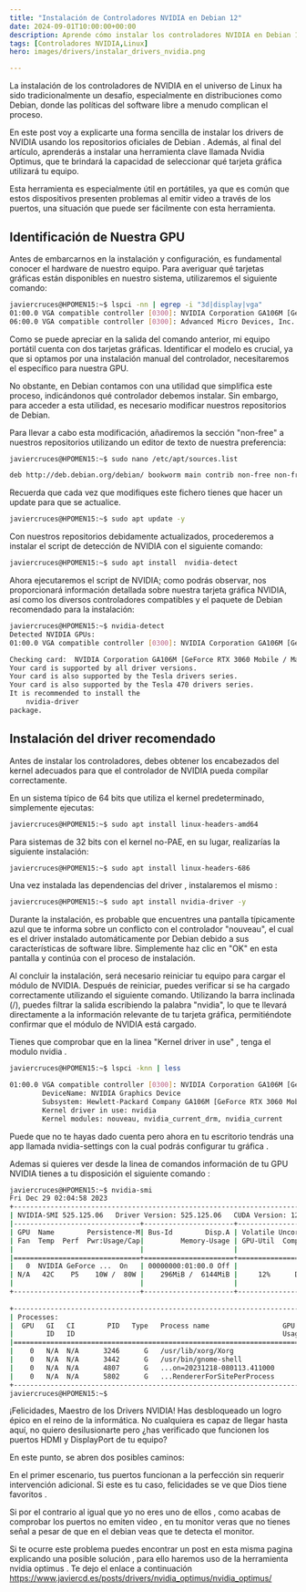 ```yaml
---
title: "Instalación de Controladores NVIDIA en Debian 12"
date: 2024-09-01T10:00:00+00:00
description: Aprende cómo instalar los controladores NVIDIA en Debian 12 para optimizar el rendimiento gráfico de tu sistema.
tags: [Controladores NVIDIA,Linux]
hero: images/drivers/instalar_drivers_nvidia.png

---
```



La instalación de los controladores de NVIDIA en el universo de Linux ha sido tradicionalmente un desafío, especialmente en distribuciones como Debian, donde las políticas del software libre a menudo complican el proceso.

En este post voy a explicarte una forma sencilla de instalar los drivers de NVIDIA usando los repositorios oficiales de Debian . Además, al final del artículo, aprenderás a instalar una herramienta clave llamada Nvidia Optimus, que te brindará la capacidad de seleccionar qué tarjeta gráfica utilizará tu equipo.

Esta herramienta es especialmente útil en portátiles, ya que es común que estos dispositivos presenten problemas al emitir video a través de los puertos, una situación que puede ser fácilmente con esta herramienta.

## Identificación de Nuestra GPU

Antes de embarcarnos en la instalación y configuración, es fundamental conocer el hardware de nuestro equipo. Para averiguar qué tarjetas gráficas están disponibles en nuestro sistema, utilizaremos el siguiente comando:

```bash
javiercruces@HPOMEN15:~$ lspci -nn | egrep -i "3d|display|vga"
01:00.0 VGA compatible controller [0300]: NVIDIA Corporation GA106M [GeForce RTX 3060 Mobile / Max-Q] [10de:2520] (rev a1)
06:00.0 VGA compatible controller [0300]: Advanced Micro Devices, Inc. [AMD/ATI] Cezanne [Radeon Vega Series / Radeon Vega Mobile Series] [1002:1638] (rev c5)
```

Como se puede apreciar en la salida del comando anterior, mi equipo portátil cuenta con dos tarjetas gráficas. Identificar el modelo es crucial, ya que si optamos por una instalación manual del controlador, necesitaremos el específico para nuestra GPU.

No obstante, en Debian contamos con una utilidad que simplifica este proceso, indicándonos qué controlador debemos instalar. Sin embargo, para acceder a esta utilidad, es necesario modificar nuestros repositorios de Debian.

Para llevar a cabo esta modificación, añadiremos la sección "non-free" a nuestros repositorios utilizando un editor de texto de nuestra preferencia:
```bash
javiercruces@HPOMEN15:~$ sudo nano /etc/apt/sources.list

deb http://deb.debian.org/debian/ bookworm main contrib non-free non-free-firmware

```

Recuerda que cada vez que modifiques este fichero tienes que hacer un update para que se actualice.

```bash
javiercruces@HPOMEN15:~$ sudo apt update -y 
```

Con nuestros repositorios debidamente actualizados, procederemos a instalar el script de detección de NVIDIA con el siguiente comando:

```bash
javiercruces@HPOMEN15:~$ sudo apt install  nvidia-detect
```

Ahora ejecutaremos el script de NVIDIA; como podrás observar, nos proporcionará información detallada sobre nuestra tarjeta gráfica NVIDIA, así como los diversos controladores compatibles y el paquete de Debian recomendado para la instalación:

```bash
javiercruces@HPOMEN15:~$ nvidia-detect 
Detected NVIDIA GPUs:
01:00.0 VGA compatible controller [0300]: NVIDIA Corporation GA106M [GeForce RTX 3060 Mobile / Max-Q] [10de:2520] (rev a1)

Checking card:  NVIDIA Corporation GA106M [GeForce RTX 3060 Mobile / Max-Q] (rev a1)
Your card is supported by all driver versions.
Your card is also supported by the Tesla drivers series.
Your card is also supported by the Tesla 470 drivers series.
It is recommended to install the
    nvidia-driver
package.

```

## Instalación del driver recomendado

Antes de instalar los controladores, debes obtener los encabezados del kernel adecuados para que el controlador de NVIDIA pueda compilar correctamente.

En un sistema típico de 64 bits que utiliza el kernel predeterminado, simplemente ejecutas:

```bash
javiercruces@HPOMEN15:~$ sudo apt install linux-headers-amd64
```

Para sistemas de 32 bits con el kernel no-PAE, en su lugar, realizarías la siguiente instalación:

```bash
javiercruces@HPOMEN15:~$ sudo apt install linux-headers-686
```


Una vez instalada las dependencias del driver , instalaremos el mismo :

```bash
javiercruces@HPOMEN15:~$ sudo apt install nvidia-driver -y
```

Durante la instalación, es probable que encuentres una pantalla típicamente azul que te informa sobre un conflicto con el controlador "nouveau", el cual es el driver instalado automáticamente por Debian debido a sus características de software libre. Simplemente haz clic en "OK" en esta pantalla y continúa con el proceso de instalación.

Al concluir la instalación, será necesario reiniciar tu equipo para cargar el módulo de NVIDIA. Después de reiniciar, puedes verificar si se ha cargado correctamente utilizando el siguiente comando. Utilizando la barra inclinada (/), puedes filtrar la salida escribiendo la palabra "nvidia", lo que te llevará directamente a la información relevante de tu tarjeta gráfica, permitiéndote confirmar que el módulo de NVIDIA está cargado.

Tienes que comprobar que en la linea "Kernel driver in use" , tenga el modulo nvidia . 

```bash
javiercruces@HPOMEN15:~$ lspci -knn | less

01:00.0 VGA compatible controller [0300]: NVIDIA Corporation GA106M [GeForce RTX 3060 Mobile / Max-Q] [10de:2520] (rev a1)
        DeviceName: NVIDIA Graphics Device
        Subsystem: Hewlett-Packard Company GA106M [GeForce RTX 3060 Mobile / Max-Q] [103c:88d1]
        Kernel driver in use: nvidia
        Kernel modules: nouveau, nvidia_current_drm, nvidia_current


```

Puede que no te hayas dado cuenta pero ahora en tu escritorio tendrás una app llamada nvidia-settings con la cual podrás configurar tu gráfica .

Ademas si quieres ver desde la linea de comandos información de tu GPU NVIDIA tienes a tu disposición el siguiente comando :

```bash
javiercruces@HPOMEN15:~$ nvidia-smi
Fri Dec 29 02:04:58 2023       
+-----------------------------------------------------------------------------+
| NVIDIA-SMI 525.125.06   Driver Version: 525.125.06   CUDA Version: 12.0     |
|-------------------------------+----------------------+----------------------+
| GPU  Name        Persistence-M| Bus-Id        Disp.A | Volatile Uncorr. ECC |
| Fan  Temp  Perf  Pwr:Usage/Cap|         Memory-Usage | GPU-Util  Compute M. |
|                               |                      |               MIG M. |
|===============================+======================+======================|
|   0  NVIDIA GeForce ...  On   | 00000000:01:00.0 Off |                  N/A |
| N/A   42C    P5    10W /  80W |    296MiB /  6144MiB |     12%      Default |
|                               |                      |                  N/A |
+-------------------------------+----------------------+----------------------+
                                                                               
+-----------------------------------------------------------------------------+
| Processes:                                                                  |
|  GPU   GI   CI        PID   Type   Process name                  GPU Memory |
|        ID   ID                                                   Usage      |
|=============================================================================|
|    0   N/A  N/A      3246      G   /usr/lib/xorg/Xorg                117MiB |
|    0   N/A  N/A      3442      G   /usr/bin/gnome-shell               32MiB |
|    0   N/A  N/A      4807      G   ...on=20231218-080113.411000      104MiB |
|    0   N/A  N/A      5802      G   ...RendererForSitePerProcess       38MiB |
+-----------------------------------------------------------------------------+
javiercruces@HPOMEN15:~$ 

```


¡Felicidades, Maestro de los Drivers NVIDIA! Has desbloqueado un logro épico en el reino de la informática. No cualquiera es capaz de llegar hasta aquí, no quiero desilusionarte pero ¿has verificado que funcionen los puertos HDMI y DisplayPort de tu equipo?

En este punto, se abren dos posibles caminos:

En el primer escenario, tus puertos funcionan a la perfección sin requerir intervención adicional. Si este es tu caso, felicidades se ve que Dios tiene favoritos .

Si por el contrario al igual que yo no eres uno de ellos , como acabas de comprobar los puertos no emiten video , en tu monitor veras que no tienes señal a pesar de que en el debian veas que te detecta el monitor. 

Si te ocurre este problema puedes encontrar un post en esta misma pagina explicando una posible solución , para ello haremos uso de la herramienta nvidia optimus . Te dejo el enlace a continuación https://www.javiercd.es/posts/drivers/nvidia_optimus/nvidia_optimus/ 


